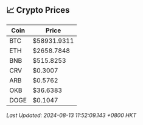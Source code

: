 ## 📈 Crypto Prices

| Coin | Price |
| ---- | ----- |
| BTC | $58931.9311 |
| ETH | $2658.7848 |
| BNB | $515.8253 |
| CRV | $0.3007 |
| ARB | $0.5762 |
| OKB | $36.6383 |
| DOGE | $0.1047 |

_Last Updated: 2024-08-13 11:52:09.143 +0800 HKT_